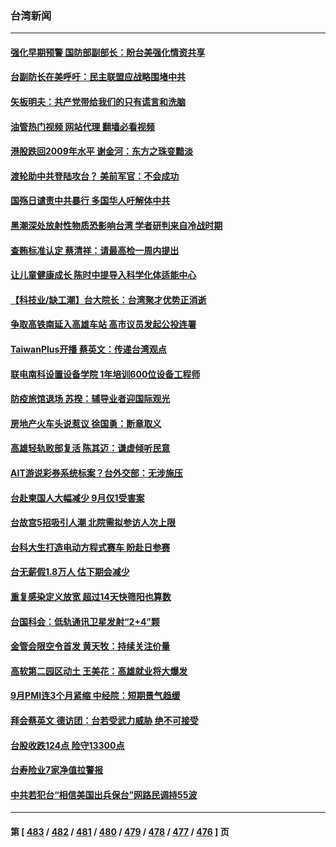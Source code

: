 ### 台湾新闻
---
#### [强化早期预警 国防部副部长：盼台美强化情资共享](../../pages/ncid1349361/n13838640.md?10042045) 
#### [台副防长在美呼吁：民主联盟应战略围堵中共](../../pages/ncid1349361/n13838589.md?10042045) 
#### [矢板明夫：共产党带给我们的只有谎言和洗脑](../../pages/ncid1349361/n13838517.md?10042045) 
#### [油管热门视频 网站代理 翻墙必看视频](http://209.222.30.114:81/youtube.html?10042045)
#### [港股跌回2009年水平 谢金河：东方之珠变黯淡](../../pages/ncid1349361/n13838394.md?10042045) 
#### [渡轮助中共登陆攻台？ 美前军官：不会成功](../../pages/ncid1349361/n13838428.md?10042045) 
#### [国殇日谴责中共暴行 多国华人吁解体中共](../../pages/ncid1349361/n13838156.md?10042045) 
#### [黑潮深处放射性物质恐影响台湾 学者研判来自冷战时期](../../pages/ncid1349361/n13838109.md?10042045) 
#### [查贿标准认定 蔡清祥：请最高检一周内提出](../../pages/ncid1349361/n13838075.md?10042045) 
#### [让儿童健康成长 陈时中提导入科学化体适能中心](../../pages/ncid1349361/n13838010.md?10042045) 
#### [【科技业/缺工潮】台大院长：台湾聚才优势正消逝](../../pages/ncid1349361/n13838079.md?10042045) 
#### [争取高铁南延入高雄车站 高市议员发起公投连署](../../pages/ncid1349361/n13838077.md?10042045) 
#### [TaiwanPlus开播 蔡英文：传递台湾观点](../../pages/ncid1349361/n13838126.md?10042045) 
#### [联电南科设置设备学院 1年培训600位设备工程师](../../pages/ncid1349361/n13838124.md?10042045) 
#### [防疫旅馆退场 苏揆：辅导业者迎国际观光](../../pages/ncid1349361/n13838130.md?10042045) 
#### [房地产火车头说惹议 徐国勇：断章取义](../../pages/ncid1349361/n13838005.md?10042045) 
#### [高雄轻轨败部复活 陈其迈：谦虚倾听民意](../../pages/ncid1349361/n13838132.md?10042045) 
#### [AIT游说彩券系统标案？台外交部：无涉施压](../../pages/ncid1349361/n13838007.md?10042045) 
#### [台赴柬国人大幅减少 9月仅1受害案](../../pages/ncid1349361/n13838131.md?10042045) 
#### [台故宫5招吸引人潮 北院需拟参访人次上限](../../pages/ncid1349361/n13838063.md?10042045) 
#### [台科大生打造电动方程式赛车 盼赴日参赛](../../pages/ncid1349361/n13838011.md?10042045) 
#### [台无薪假1.8万人 估下期会减少](../../pages/ncid1349361/n13838105.md?10042045) 
#### [重复感染定义放宽 超过14天快筛阳也算数](../../pages/ncid1349361/n13838104.md?10042045) 
#### [台国科会：低轨通讯卫星发射“2+4”颗](../../pages/ncid1349361/n13838099.md?10042045) 
#### [金管会限空令首发 黄天牧：持续关注价量](../../pages/ncid1349361/n13837952.md?10042045) 
#### [高软第二园区动土 王美花：高雄就业将大爆发](../../pages/ncid1349361/n13837949.md?10042045) 
#### [9月PMI连3个月紧缩 中经院：短期景气趋缓](../../pages/ncid1349361/n13837947.md?10042045) 
#### [拜会蔡英文  德访团：台若受武力威胁 绝不可接受](../../pages/ncid1349361/n13838013.md?10042045) 
#### [台股收跌124点 险守13300点](../../pages/ncid1349361/n13837988.md?10042045) 
#### [台寿险业7家净值拉警报](../../pages/ncid1349361/n13837990.md?10042045) 
#### [中共若犯台“相信美国出兵保台”网路民调持55波](../../pages/ncid1349361/n13837899.md?10042045) 

---
#### 第 [ [483](./483.md?10042045) / [482](./482.md?10042045) / [481](./481.md?10042045) / [480](./480.md?10042045) / [479](./479.md?10042045) / [478](./478.md?10042045) / [477](./477.md?10042045) / [476](./476.md?10042045) ] 页
